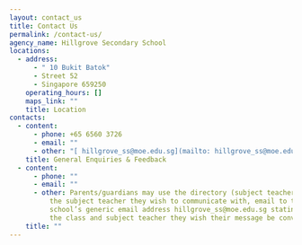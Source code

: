 ```yaml
---
layout: contact_us
title: Contact Us
permalink: /contact-us/
agency_name: Hillgrove Secondary School
locations:
  - address:
      - " 10 Bukit Batok"
      - Street 52
      - Singapore 659250
    operating_hours: []
    maps_link: ""
    title: Location
contacts:
  - content:
      - phone: +65 6560 3726
      - email: ""
      - other: "[ hillgrove_ss@moe.edu.sg](mailto: hillgrove_ss@moe.edu.sg)"
    title: General Enquiries & Feedback
  - content:
      - phone: ""
      - email: ""
      - other: Parents/guardians may use the directory (subject teachers list) to locate
          the subject teacher they wish to communicate with, email to the
          school’s generic email address hillgrove_ss@moe.edu.sg stating clearly
          the class and subject teacher they wish their message be conveyed to.
    title: ""
---
```

